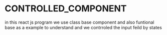 # CONTROLLED_COMPONENT
in this react js program we use class base component and also funtional base as a example to understand and we contrroled the input feild by states
